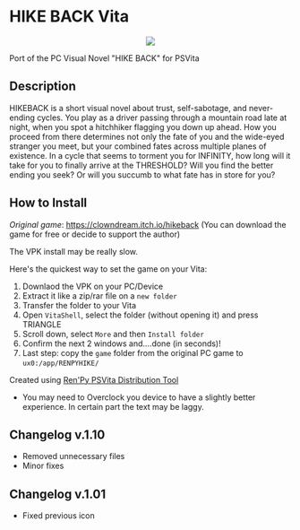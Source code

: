 # HIKE BACK Vita
<p align="center">
  <img src="https://img.itch.zone/aW1hZ2UvOTY3ODI4LzU2MjQxMzcucG5n/original/N1m4zt.png" />
</p>

Port of the PC Visual Novel "HIKE BACK" for PSVita

## Description
HIKEBACK is a short visual novel about trust, self-sabotage, and never-ending cycles. You play as a driver passing through a mountain road late at night, when you spot a hitchhiker flagging you down up ahead. How you proceed from there determines not only the fate of you and the wide-eyed stranger you meet, but your combined fates across multiple planes of existence. In a cycle that seems to torment you for INFINITY, how long will it take for you to finally arrive at the THRESHOLD? Will you find the better ending you seek? Or will you succumb to what fate has in store for you?

## How to Install
_Original game_: https://clowndream.itch.io/hikeback (You can download the game for free or decide to support the author)

The VPK install may be really slow.

Here's the quickest way to set the game on your Vita:
1. Downlaod the VPK on your PC/Device
2. Extract it like a zip/rar file on a `new folder`
3. Transfer the folder to your Vita
4. Open `VitaShell`, select the folder (without opening it) and press TRIANGLE
5. Scroll down, select `More` and then `Install folder`
6. Confirm the next 2 windows and....done (in seconds)!
7. Last step: copy the `game` folder from the original PC game to `ux0:/app/RENPYHIKE/`

Created using [Ren'Py PSVita Distribution Tool](https://github.com/SonicMastr/renpy-vita/releases/tag/v1.0)

- You may need to Overclock you device to have a slightly better experience. In certain part the text may be laggy.

## Changelog v.1.10
- Removed unnecessary files
- Minor fixes

## Changelog v.1.01
- Fixed previous icon
